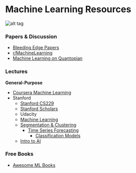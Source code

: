 # Machine Learning Resources

![alt tag](https://files.slack.com/files-pri/T5CKN3Q65-F6FJEGRFW/machinelearning-algos.jpg-large)

### Papers & Discussion

- [Bleeding Edge Papers](http://www.arxiv-sanity.com/)
- [r/MachineLearning](Reddit.com/r/machinelearning)
- [Machine Learning on Quantopian](https://www.quantopian.com/posts/machine-learning-on-quantopian)


### Lectures

**General-Purpose**
  - [Coursera Machine Learning](https://www.coursera.org/learn/machine-learning)
  - Stanford
    - [Stanford CS229](http://cs229.stanford.edu/materials.html)
    - [Stanford Scholars](https://scholar.stanford.edu/#/page/home)
	- Udacity
    - [Machine Learning](https://www.udacity.com/course/machine-learning--ud262)
    - [Segmentation & Clustering](https://www.udacity.com/course/segmentation-and-clustering--ud981)
	  - [Time Series Forecasting](https://www.udacity.com/course/time-series-forecasting--ud980)
		- [Classification Models](https://www.udacity.com/course/classification-models--ud978)
    - [Intro to AI](https://www.udacity.com/course/intro-to-artificial-intelligence--cs271)

### Free Books

- [Awesome ML Books](https://github.com/josephmisiti/awesome-machine-learning/blob/master/books.md)
